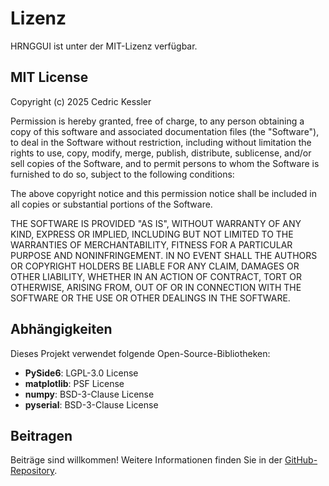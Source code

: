 # Lizenz

HRNGGUI ist unter der MIT-Lizenz verfügbar.

## MIT License

Copyright (c) 2025 Cedric Kessler

Permission is hereby granted, free of charge, to any person obtaining a copy
of this software and associated documentation files (the "Software"), to deal
in the Software without restriction, including without limitation the rights
to use, copy, modify, merge, publish, distribute, sublicense, and/or sell
copies of the Software, and to permit persons to whom the Software is
furnished to do so, subject to the following conditions:

The above copyright notice and this permission notice shall be included in all
copies or substantial portions of the Software.

THE SOFTWARE IS PROVIDED "AS IS", WITHOUT WARRANTY OF ANY KIND, EXPRESS OR
IMPLIED, INCLUDING BUT NOT LIMITED TO THE WARRANTIES OF MERCHANTABILITY,
FITNESS FOR A PARTICULAR PURPOSE AND NONINFRINGEMENT. IN NO EVENT SHALL THE
AUTHORS OR COPYRIGHT HOLDERS BE LIABLE FOR ANY CLAIM, DAMAGES OR OTHER
LIABILITY, WHETHER IN AN ACTION OF CONTRACT, TORT OR OTHERWISE, ARISING FROM,
OUT OF OR IN CONNECTION WITH THE SOFTWARE OR THE USE OR OTHER DEALINGS IN THE
SOFTWARE.

## Abhängigkeiten

Dieses Projekt verwendet folgende Open-Source-Bibliotheken:

- **PySide6**: LGPL-3.0 License
- **matplotlib**: PSF License
- **numpy**: BSD-3-Clause License
- **pyserial**: BSD-3-Clause License

## Beitragen

Beiträge sind willkommen! Weitere Informationen finden Sie in der [GitHub-Repository](https://github.com/cckssr/HRNGGUI).
